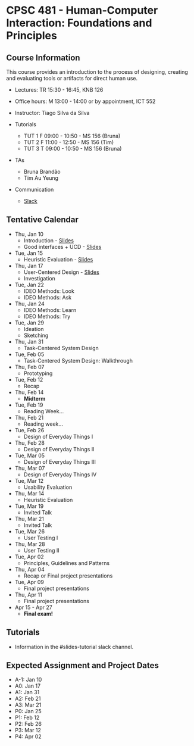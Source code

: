 # CPSC 481 - Human-Computer Interaction: Foundations and Principles


## Course Information

This course provides an introduction to the process of designing, creating and evaluating tools or artifacts for direct human use.

- Lectures: TR 15:30 - 16:45, KNB 126
- Office hours: M 13:00 - 14:00 or by appointment, ICT 552
- Instructor: Tiago Silva da Silva
- Tutorials
	- TUT 1	F 09:00 - 10:50 - MS 156 (Bruna)
	- TUT 2	F 11:00 - 12:50 - MS 156 (Tim)
	- TUT 3	T 09:00 - 10:50 - MS 156 (Bruna)

- TAs
	- Bruna Brandão
	- Tim Au Yeung

- Communication
	- [Slack](http://cpsc481-2019w.slack.com/)



## Tentative Calendar

- Thu, Jan 10
	- Introduction - [Slides](https://www.dropbox.com/s/99uf8lp0tubh2bc/CPSC481-01-01-Introduction.pdf?dl=0)
	- Good interfaces + UCD - [Slides](https://www.dropbox.com/s/ip1f49avp3w1f5w/CPSC481-01-02-GoodInterfaces%2BUCD.pdf?dl=0)
- Tue, Jan 15
	- Heuristic Evaluation - [Slides](https://www.dropbox.com/s/ltnn3ttwsj4x2az/CPSC481-01-HeuristicEvaluation.pdf?dl=0)
- Thu, Jan 17
	- User-Centered Design - [Slides](../files/CPSC481-02-01-UserCenteredDesign.pdf)
	- Investigation
- Tue, Jan 22
	- IDEO Methods: Look
	- IDEO Methods: Ask
- Thu, Jan 24
	- IDEO Methods: Learn
	- IDEO Methods: Try
- Tue, Jan 29
	- Ideation
	- Sketching
- Thu, Jan 31
	- Task-Centered System Design
- Tue, Feb 05
	- Task-Centered System Design: Walkthrough
- Thu, Feb 07
	- Prototyping
	<!-- - Graphic Design - Bon Adriel - [Slides](https://www.dropbox.com/s/ma5pffrqjtamqcl/15-Intro-to-Graphic-Design-for-UX.pdf?dl=0) -->
- Tue, Feb 12
	- Recap
- Thu, Feb 14
	- **Midterm**
- Tue, Feb 19
	- Reading Week...
- Thu, Feb 21
	- Reading week...
- Tue, Feb 26
	- Design of Everyday Things I
- Thu, Feb 28
	- Design of Everyday Things II
- Tue, Mar 05
	- Design of Everyday Things III
- Thu, Mar 07
	- Design of Everyday Things IV
- Tue, Mar 12
	- Usability Evaluation
- Thu, Mar 14
	- Heuristic Evaluation
- Tue, Mar 19
	- Invited Talk
- Thu, Mar 21
	- Invited Talk
- Tue, Mar 26
	- User Testing I
- Thu, Mar 28
	- User Testing II
- Tue, Apr 02
	- Principles, Guidelines and Patterns
- Thu, Apr 04
	- Recap or Final project presentations
- Tue, Apr 09
	- Final project presentations
- Thu, Apr 11
	- Final project presentations
- Apr 15 - Apr 27
	- **Final exam!**

## Tutorials
- Information in the #slides-tutorial slack channel.

## Expected Assignment and Project Dates
- A-1: Jan 10
- A0: Jan 17
- A1: Jan 31
- A2: Feb 21
- A3: Mar 21
- P0: Jan 25
- P1: Feb 12
- P2: Feb 26
- P3: Mar 12
- P4: Apr 02